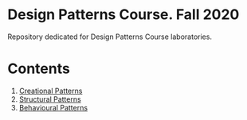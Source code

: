 # Design Patterns Course. Fall 2020

Repository dedicated for Design Patterns Course laboratories.

# Contents

1. [Creational Patterns](https://github.com/PavelBugaian/design-patterns/tree/master/creational-patterns)
1. [Structural Patterns](https://github.com/PavelBugaian/design-patterns/tree/master/structural-patterns)
1. [Behavioural Patterns](https://github.com/PavelBugaian/design-patterns/tree/master/behavioural-patterns)